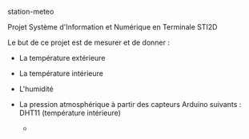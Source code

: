 station-meteo

Projet Système d'Information et Numérique en Terminale STI2D

Le but de ce projet est de mesurer et de donner :
- La température extérieure
- La température intérieure
- L'humidité
- La pression atmosphérique
à partir des capteurs Arduino suivants :
DHT11 (température intérieure)
    
  - 
  
